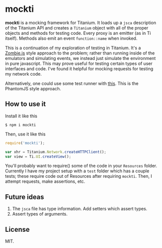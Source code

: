 # mockti

**mockti** is a mocking framework for Titanium.  It loads up a `jsca` description
of the Titanium API and creates a `Titanium` object with all of the proper
objects and methods for testing code.  Every proxy is an emitter (as in Ti
itself).  Methods also emit an event `function::name` when invoked.

This is a continuation of my exploration of testing in Titanium.
It's a [Zombie.js](http://zombie.labnotes.org/) style
approach to the problem; rather than running inside of the emulators and 
simulating events, we instead just simulate the environment in pure 
javascript. This may prove useful for testing certain types of user interfaces 
and code.  I've found it helpful for mocking requests for testing my 
network code.

Alternatively, one could use some test runner with 
[this](https://github.com/russfrank/spade). This is the PhantomJS style approach.

## How to use it

Install it like this

```shell
$ npm i mockti
```

Then, use it like this

```javascript
require('mockti');

var xhr = Titanium.Network.createHTTPClient();
var view = Ti.UI.createView();
```

You'll probably want to require() some of the code in your `Resources` folder.
Currently I have my project setup with a `test` folder which has a couple tests;
these require code out of Resources after requiring `mockti`.  Then, I attempt
requests, make assertions, etc.

## Future ideas

1. The `jsca` file has type information.  Add setters which assert types.
2. Assert types of arguments.

## License

MIT.
